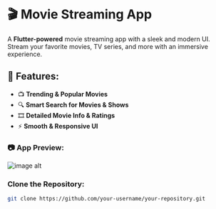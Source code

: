 # 🎬 Movie Streaming App

A **Flutter-powered** movie streaming app with a sleek and modern UI. Stream your favorite movies, TV series, and more with an immersive experience.

## 🚀 Features:
- 📺 **Trending & Popular Movies**
- 🔍 **Smart Search for Movies & Shows**
- 🎞 **Detailed Movie Info & Ratings**
- ⚡ **Smooth & Responsive UI**


### 📷 App Preview:
![image alt](https://github.com/Vicky2505/Movie_Stream/blob/main/images/movie_stream_app.png?raw=true)

### Clone the Repository:
```sh
git clone https://github.com/your-username/your-repository.git
